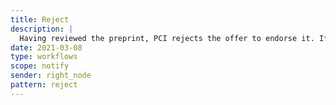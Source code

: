 ```yaml
---
title: Reject
description: |
  Having reviewed the preprint, PCI rejects the offer to endorse it. If the editorial decision is that a revision is required, then the author is emailed to explain that resubmission will have to be made through the repository (as before).
date: 2021-03-08
type: workflows
scope: notify
sender: right_node
pattern: reject
---
```


